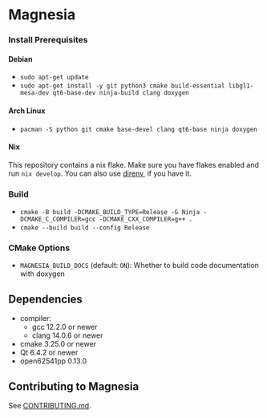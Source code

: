 # Magnesia

### Install Prerequisites
#### Debian
- `sudo apt-get update`
- `sudo apt-get install -y git python3 cmake build-essential libgl1-mesa-dev qt6-base-dev ninja-build clang doxygen`

#### Arch Linux
- `pacman -S python git cmake base-devel clang qt6-base ninja doxygen`

#### Nix
This repository contains a nix flake. Make sure you have flakes enabled and run `nix develop`. You can also use
[direnv](https://direnv.net/), if you have it.

### Build
- `cmake -B build -DCMAKE_BUILD_TYPE=Release -G Ninja -DCMAKE_C_COMPILER=gcc -DCMAKE_CXX_COMPILER=g++ .`
- `cmake --build build --config Release`

### CMake Options
- `MAGNESIA_BUILD_DOCS` (default: `ON`): Whether to build code documentation with doxygen

## Dependencies
- compiler:
    - gcc 12.2.0 or newer
    - clang 14.0.6 or newer
    <!-- - TODO: msvc -->
- cmake 3.25.0 or newer
- Qt 6.4.2 or newer
- open62541pp 0.13.0

## Contributing to Magnesia
See [CONTRIBUTING.md](CONTRIBUTING.md).
